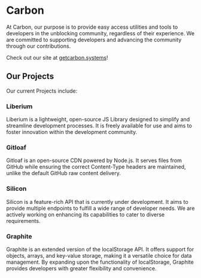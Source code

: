 # Carbon
At Carbon, our purpose is to provide easy access utilities and tools to developers in the unblocking community, regardless of their experience. We are committed to supporting developers and advancing the community through our contributions.

Check out our site at [getcarbon.systems](https://getcarbon.systems)!
## Our Projects
Our current Projects include:
### Liberium
Liberium is a lightweight, open-source JS Library designed to simplify and streamline development processes. It is freely available for use and aims to foster innovation within the development community.
### Gitloaf
Gitloaf is an open-source CDN powered by Node.js. It serves files from GitHub while ensuring the correct Content-Type headers are maintained, unlike the default GitHub raw content delivery.
### Silicon
Silicon is a feature-rich API that is currently under development. It aims to provide multiple endpoints to fulfill a wide range of developer needs. We are actively working on enhancing its capabilities to cater to diverse requirements.
### Graphite
Graphite is an extended version of the localStorage API. It offers support for objects, arrays, and key-value storage, making it a versatile choice for data management. By expanding upon the functionality of localStorage, Graphite provides developers with greater flexibility and convenience.
